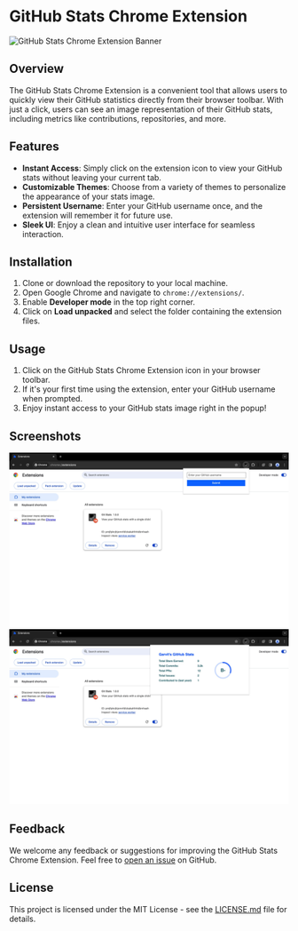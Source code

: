 # GitHub Stats Chrome Extension

![GitHub Stats Chrome Extension Banner](assets/banner.png)

## Overview

The GitHub Stats Chrome Extension is a convenient tool that allows users to quickly view their GitHub statistics directly from their browser toolbar. With just a click, users can see an image representation of their GitHub stats, including metrics like contributions, repositories, and more.

## Features

- **Instant Access**: Simply click on the extension icon to view your GitHub stats without leaving your current tab.
- **Customizable Themes**: Choose from a variety of themes to personalize the appearance of your stats image.
- **Persistent Username**: Enter your GitHub username once, and the extension will remember it for future use.
- **Sleek UI**: Enjoy a clean and intuitive user interface for seamless interaction.

## Installation

1. Clone or download the repository to your local machine.
2. Open Google Chrome and navigate to `chrome://extensions/`.
3. Enable **Developer mode** in the top right corner.
4. Click on **Load unpacked** and select the folder containing the extension files.

## Usage

1. Click on the GitHub Stats Chrome Extension icon in your browser toolbar.
2. If it's your first time using the extension, enter your GitHub username when prompted.
3. Enjoy instant access to your GitHub stats image right in the popup!

## Screenshots

![GitHub Stats Chrome Extension Screenshot](assets/screenshot1.jpg)
![GitHub Stats Chrome Extension Screenshot](assets/screenshot2.jpg)

## Feedback

We welcome any feedback or suggestions for improving the GitHub Stats Chrome Extension. Feel free to [open an issue](https://github.com/garvit-exe/github-stats-chrome-extension/issues) on GitHub.

## License

This project is licensed under the MIT License - see the [LICENSE.md](LICENSE.md) file for details.
